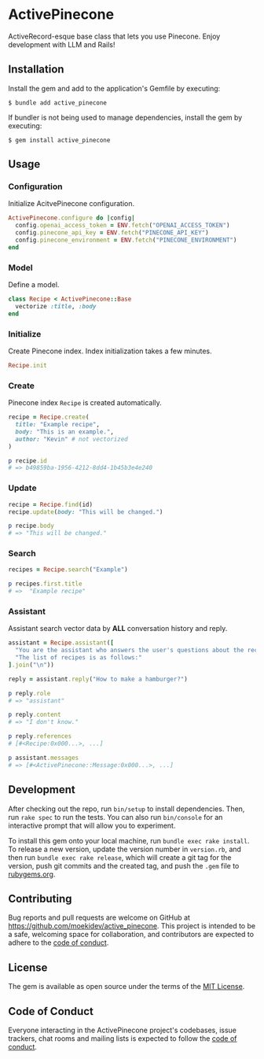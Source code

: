 # ActivePinecone

ActiveRecord-esque base class that lets you use Pinecone.
Enjoy development with LLM and Rails!

## Installation

Install the gem and add to the application's Gemfile by executing:

    $ bundle add active_pinecone

If bundler is not being used to manage dependencies, install the gem by executing:

    $ gem install active_pinecone

## Usage

### Configuration

Initialize AcitvePinecone configuration.

```ruby
ActivePinecone.configure do |config|
  config.openai_access_token = ENV.fetch("OPENAI_ACCESS_TOKEN")
  config.pinecone_api_key = ENV.fetch("PINECONE_API_KEY")
  config.pinecone_environment = ENV.fetch("PINECONE_ENVIRONMENT")
end
```

### Model

Define a model.

```ruby
class Recipe < ActivePinecone::Base
  vectorize :title, :body
end
```

### Initialize

Create Pinecone index. Index initialization takes a few minutes.

```ruby
Recipe.init
```


### Create

Pinecone index `Recipe` is created automatically.

```ruby
recipe = Recipe.create(
  title: "Example recipe",
  body: "This is an example.",
  author: "Kevin" # not vectorized
)

p recipe.id
# => b49859ba-1956-4212-8dd4-1b45b3e4e240
```

### Update

```ruby
recipe = Recipe.find(id)
recipe.update(body: "This will be changed.")

p recipe.body
# => "This will be changed."
```

### Search

```ruby
recipes = Recipe.search("Example")

p recipes.first.title
# =>  "Example recipe"
```

### Assistant

Assistant search vector data by **ALL** conversation history and reply.

```ruby
assistant = Recipe.assistant([
  "You are the assistant who answers the user's questions about the recipe.",
  "The list of recipes is as follows:"
].join("\n"))

reply = assistant.reply("How to make a hamburger?")

p reply.role
# => "assistant"

p reply.content
# => "I don't know."

p reply.references
# [#<Recipe:0x000...>, ...]

p assistant.messages
# => [#<ActivePinecone::Message:0x000...>, ...]
```

## Development

After checking out the repo, run `bin/setup` to install dependencies. Then, run `rake spec` to run the tests. You can also run `bin/console` for an interactive prompt that will allow you to experiment.

To install this gem onto your local machine, run `bundle exec rake install`. To release a new version, update the version number in `version.rb`, and then run `bundle exec rake release`, which will create a git tag for the version, push git commits and the created tag, and push the `.gem` file to [rubygems.org](https://rubygems.org).

## Contributing

Bug reports and pull requests are welcome on GitHub at https://github.com/moekidev/active_pinecone. This project is intended to be a safe, welcoming space for collaboration, and contributors are expected to adhere to the [code of conduct](https://github.com/[USERNAME]/active_pinecone/blob/main/CODE_OF_CONDUCT.md).

## License

The gem is available as open source under the terms of the [MIT License](https://opensource.org/licenses/MIT).

## Code of Conduct

Everyone interacting in the ActivePinecone project's codebases, issue trackers, chat rooms and mailing lists is expected to follow the [code of conduct](https://github.com/[USERNAME]/active_pinecone/blob/main/CODE_OF_CONDUCT.md).
